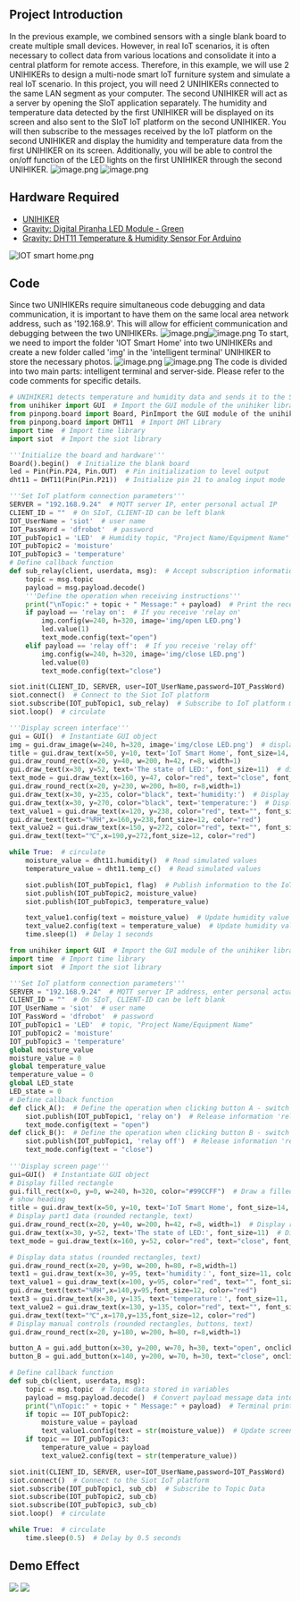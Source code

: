 ## Project Introduction
In the previous example, we combined sensors with a single blank board to create multiple small devices. However, in real IoT scenarios, it is often necessary to collect data from various locations and consolidate it into a central platform for remote access. Therefore, in this example, we will use 2 UNIHIKERs to design a multi-node smart IoT furniture system and simulate a real IoT scenario.
In this project, you will need 2 UNIHIKERs connected to the same LAN segment as your computer. The second UNIHIKER will act as a server by opening the SIoT application separately. The humidity and temperature data detected by the first UNIHIKER will be displayed on its screen and also sent to the SIoT IoT platform on the second UNIHIKER. You will then subscribe to the messages received by the IoT platform on the second UNIHIKER and display the humidity and temperature data from the first UNIHIKER on its screen. Additionally, you will be able to control the on/off function of the LED lights on the first UNIHIKER through the second UNIHIKER.
![image.png](img/10_IoT_Smart_Home/1722576983341-6f28dbd3-f936-41b0-b29b-ef6dd4bb66bb.png)
![image.png](img/10_IoT_Smart_Home/1722577021209-1fc489c8-2ed2-4e3f-8254-bfda4393c662.png)

## Hardware Required

- [UNIHIKER](https://www.dfrobot.com/product-2691.html)
- [Gravity: Digital Piranha LED Module - Green](https://www.dfrobot.com/product-632.html)
- [Gravity: DHT11 Temperature & Humidity Sensor For Arduino](https://www.dfrobot.com/product-174.html)

![IOT smart home.png](img/10_IoT_Smart_Home/1722408975121-8b80a92c-6de7-416a-94ee-090c8f36df40.png)
## Code
Since two UNIHIKERs require simultaneous code debugging and data communication, it is important to have them on the same local area network address, such as '192.168.9'. This will allow for efficient communication and debugging between the two UNIHIKERs.
![image.png](img/10_IoT_Smart_Home/1722564009378-89c53eea-23cd-4192-b806-3e4e33c65dc4.png)![image.png](img/10_IoT_Smart_Home/1722563966802-ed832ef2-f7a4-4a9f-a9f7-abe9516a0b1a.png)
To start, we need to import the folder 'IOT Smart Home' into two UNIHIKERs and create a new folder called 'img' in the 'intelligent terminal' UNIHIKER to store the necessary photos.
![image.png](img/10_IoT_Smart_Home/1722477161635-2f3d3b3d-4c55-4210-808f-3b91a3ac4c1c.png)
![image.png](img/10_IoT_Smart_Home/1722477905005-bf250d61-edda-4368-94fc-b6efcf2726e3.png)
The code is divided into two main parts: intelligent terminal and server-side. Please refer to the code comments for specific details.
```python
# UNIHIKER1 detects temperature and humidity data and sends it to the SIoT IoT platform enabled by UNIHIKER2.
from unihiker import GUI  # Import the GUI module of the unihiker library
from pinpong.board import Board, PinImport the GUI module of the unihiker library# Import Board and Pin modules from the pinpong library
from pinpong.board import DHT11  # Import DHT Library
import time  # Import time library
import siot  # Import the siot library

'''Initialize the board and hardware'''
Board().begin()  # Initialize the blank board
led = Pin(Pin.P24, Pin.OUT)  # Pin initialization to level output
dht11 = DHT11(Pin(Pin.P21))  # Initialize pin 21 to analog input mode

'''Set IoT platform connection parameters'''
SERVER = "192.168.9.24"  # MQTT server IP, enter personal actual IP
CLIENT_ID = ""  # On SIoT, CLIENT-ID can be left blank
IOT_UserName = 'siot'  # user name
IOT_PassWord = 'dfrobot'  # password
IOT_pubTopic1 = 'LED'  # Humidity topic, "Project Name/Equipment Name"
IOT_pubTopic2 = 'moisture' 
IOT_pubTopic3 = 'temperature' 
# Define callback function
def sub_relay(client, userdata, msg):  # Accept subscription information function
    topic = msg.topic
    payload = msg.payload.decode()
    '''Define the operation when receiving instructions'''
    print("\nTopic:" + topic + " Message:" + payload)  # Print the received information
    if payload == 'relay on':  # If you receive 'relay on'
        img.config(w=240, h=320, image='img/open LED.png')
        led.value(1)
        text_mode.config(text="open")
    elif payload == 'relay off':  # If you receive 'relay off'
        img.config(w=240, h=320, image='img/close LED.png')
        led.value(0)  
        text_mode.config(text="close")

siot.init(CLIENT_ID, SERVER, user=IOT_UserName,password=IOT_PassWord)  # Initialize and ensure that the entered username and password are correct
siot.connect()  # Connect to the Siot IoT platform
siot.subscribe(IOT_pubTopic1, sub_relay)  # Subscribe to IoT platform messages
siot.loop()  # circulate

'''Display screen interface'''
gui = GUI()  # Instantiate GUI object
img = gui.draw_image(w=240, h=320, image='img/close LED.png')  # display background
title = gui.draw_text(x=50, y=10, text='IoT Smart Home', font_size=14, color='red')
gui.draw_round_rect(x=20, y=40, w=200, h=42, r=8, width=1)
gui.draw_text(x=30, y=52, text='The state of LED:', font_size=11)  # display text
text_mode = gui.draw_text(x=160, y=47, color="red", text="close", font_size=14)  # Display LED status
gui.draw_round_rect(x=20, y=230, w=200, h=80, r=8,width=1)
gui.draw_text(x=30, y=235, color="black", text='humidity:')  # Display the text 'Humidity value:'
gui.draw_text(x=30, y=270, color="black", text='temperature:')  # Display the text 'Humidity value:'
text_value1 = gui.draw_text(x=120, y=238, color="red", text="", font_size= 11)  # Display humidity value data
gui.draw_text(text="%RH",x=160,y=238,font_size=12, color="red")
text_value2 = gui.draw_text(x=150, y=272, color="red", text="", font_size= 11)  # Display temperature value data
gui.draw_text(text="℃",x=190,y=272,font_size=12, color="red")

while True:  # circulate
    moisture_value = dht11.humidity()  # Read simulated values
    temperature_value = dht11.temp_c()  # Read simulated values

    siot.publish(IOT_pubTopic1, flag)  # Publish information to the IoT platform
    siot.publish(IOT_pubTopic2, moisture_value) 
    siot.publish(IOT_pubTopic3, temperature_value)

    text_value1.config(text = moisture_value)  # Update humidity value
    text_value2.config(text = temperature_value)  # Update humidity value
    time.sleep(1)  # Delay 1 seconds
```
```python
from unihiker import GUI  # Import the GUI module of the unihiker library
import time  # Import time library
import siot  # Import the siot library

'''Set IoT platform connection parameters'''
SERVER = "192.168.9.24"  # MQTT server IP address, enter personal actual IP address
CLIENT_ID = ""  # On SIoT, CLIENT-ID can be left blank
IOT_UserName = 'siot'  # user name
IOT_PassWord = 'dfrobot'  # password
IOT_pubTopic1 = 'LED'  # topic, "Project Name/Equipment Name"
IOT_pubTopic2 = 'moisture' 
IOT_pubTopic3 = 'temperature' 
global moisture_value 
moisture_value = 0
global temperature_value
temperature_value = 0
global LED_state
LED_state = 0
# Define callback function
def click_A():  # Define the operation when clicking button A - switch images
    siot.publish(IOT_pubTopic1, 'relay on')  # Release information 'relay on' to IoT platform
    text_mode.config(text = "open")
def click_B():  # Define the operation when clicking button B - switch images
    siot.publish(IOT_pubTopic1, 'relay off')  # Release information 'relay off' to IoT platform
    text_mode.config(text = "close")
    
'''Display screen page'''
gui=GUI()  # Instantiate GUI object
# Display filled rectangle
gui.fill_rect(x=0, y=0, w=240, h=320, color="#99CCFF")  # Draw a filled rectangle to display as background
# show heading
title = gui.draw_text(x=50, y=10, text='IoT Smart Home', font_size=14, color='blue')
# Display part1 data (rounded rectangle, text)
gui.draw_round_rect(x=20, y=40, w=200, h=42, r=8, width=1)  # Display rounded rectangle
gui.draw_text(x=30, y=52, text='The state of LED:', font_size=11)  # Display the text 'Light Value'
text_mode = gui.draw_text(x=160, y=52, color="red", text="close", font_size=11)

# Display data status (rounded rectangles, text)
gui.draw_round_rect(x=20, y=90, w=200, h=80, r=8,width=1)
text1 = gui.draw_text(x=30, y=95, text='humidity：', font_size=11, color='black') 
text_value1 = gui.draw_text(x=100, y=95, color="red", text="", font_size=12)  # Display humidity value data
gui.draw_text(text="%RH",x=140,y=95,font_size=12, color="red")
text3 = gui.draw_text(x=30, y=135, text='temperature：', font_size=11, color='black')
text_value2 = gui.draw_text(x=130, y=135, color="red", text="", font_size=12)  # Display temperature value data
gui.draw_text(text="℃",x=170,y=135,font_size=12, color="red")
# Display manual controls (rounded rectangles, buttons, text)
gui.draw_round_rect(x=20, y=180, w=200, h=80, r=8,width=1)

button_A = gui.add_button(x=30, y=200, w=70, h=30, text="open", onclick=click_A)
button_B = gui.add_button(x=140, y=200, w=70, h=30, text="close", onclick=click_B)

# Define callback function
def sub_cb(client, userdata, msg): 
    topic = msg.topic  # Topic data stored in variables
    payload = msg.payload.decode()  # Convert payload message data into a string and store it in a variable
    print("\nTopic:" + topic + " Message:" + payload)  # Terminal printing data
    if topic == IOT_pubTopic2:
        moisture_value = payload
        text_value1.config(text = str(moisture_value))  # Update screen display data
    if topic == IOT_pubTopic3:
        temperature_value = payload
        text_value2.config(text = str(temperature_value))

siot.init(CLIENT_ID, SERVER, user=IOT_UserName,password=IOT_PassWord)  # Initialize and ensure that the entered username and password are correct
siot.connect()  # Connect to the Siot IoT platform
siot.subscribe(IOT_pubTopic1, sub_cb)  # Subscribe to Topic Data
siot.subscribe(IOT_pubTopic2, sub_cb)  
siot.subscribe(IOT_pubTopic3, sub_cb)
siot.loop()  # circulate

while True:  # circulate
    time.sleep(0.5)  # Delay by 0.5 seconds
```
## Demo Effect
![](img/10_IoT_Smart_Home/1722576983341-6f28dbd3-f936-41b0-b29b-ef6dd4bb66bb.png)
![](img/10_IoT_Smart_Home/1722577021209-1fc489c8-2ed2-4e3f-8254-bfda4393c662.png)
